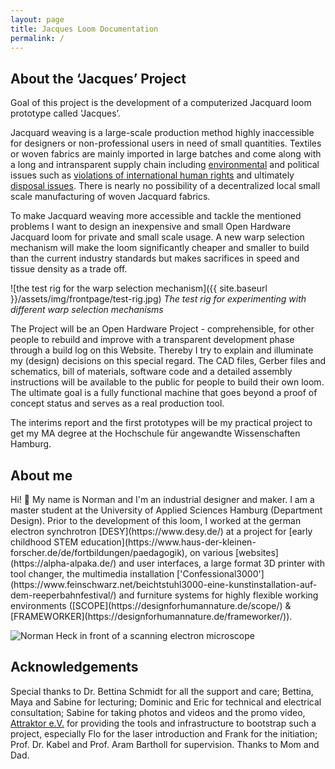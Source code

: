 ```yaml
---
layout: page
title: Jacques Loom Documentation
permalink: /
---
```


## About the ‘Jacques’ Project

Goal of this project is the development of a computerized Jacquard loom prototype called ‘Jacques’.

Jacquard weaving is a large-scale production method highly inaccessible for designers or non-professional users in need of small quantities. Textiles or woven fabrics are mainly imported in large batches and come along with a long and intransparent supply chain including [environmental](https://earth.org/fast-fashions-detrimental-effect-on-the-environment/) and political issues such as [violations of international human rights](https://www.nytimes.com/interactive/2019/11/16/world/asia/china-xinjiang-documents.html) and ultimately [disposal issues](https://www.textilemountainfilm.com/about). There is nearly no possibility of a decentralized local small scale manufacturing of woven Jacquard fabrics.

To make Jacquard weaving more accessible and tackle the mentioned problems I want to design an inexpensive and small Open Hardware Jacquard loom for private and small scale usage. A new warp selection mechanism will make the loom significantly cheaper and smaller to build than the current industry standards but makes sacrifices in speed and tissue density as a trade off.

![the test rig for the warp selection mechanism]({{ site.baseurl }}/assets/img/frontpage/test-rig.jpg)
*The test rig for experimenting with different warp selection mechanisms*

The Project will be an Open Hardware Project - comprehensible, for other people to rebuild and improve with a transparent development phase through a build log on this Website. Thereby I try to explain and illuminate my (design) decisions on this special regard. The CAD files, Gerber files and schematics, bill of materials, software code and a detailed assembly instructions will be available to the public for people to build their own loom. The ultimate goal is a fully functional machine that goes beyond a proof of concept status and serves as a real production tool.

The interims report and the first prototypes will be my practical project to get my MA degree at the Hochschule für angewandte Wissenschaften Hamburg.

## About me

<div class="grid grid-cols-1 md:grid-cols-3 gap-8">
    <div class="col-span-1 md:col-span-2">
        <p markdown="1">
            Hi! 👋 My name is Norman and I'm an industrial designer and maker. I am a master student at the University of Applied Sciences Hamburg (Department Design). Prior to the development of this loom, I worked at the german electron synchrotron [DESY](https://www.desy.de/) at a project for [early childhood STEM education](https://www.haus-der-kleinen-forscher.de/de/fortbildungen/paedagogik), on various [websites](https://alpha-alpaka.de/) and user interfaces, a large format 3D printer with tool changer, the multimedia installation ['Confessional3000'](https://www.feinschwarz.net/beichtstuhl3000-eine-kunstinstallation-auf-dem-reeperbahnfestival/) and furniture systems for highly flexible working environments ([SCOPE](https://designforhumannature.de/scope/) & [FRAMEWORKER](https://designforhumannature.de/frameworker/)).
        </p>
    </div>
    <div>
        <img class="border-white border-[10px] rounded-md shadow-lg rotate-6 mx-auto max-w-[60%] md:max-w-full" src="{{ site.baseurl }}/assets/img/frontpage/norman.jpg" alt="Norman Heck in front of a scanning electron microscope">
    </div>
</div>


## Acknowledgements

Special thanks to Dr. Bettina Schmidt for all the support and care; Bettina, Maya and Sabine for lecturing; Dominic and Eric for technical and electrical consultation; Sabine for taking photos and videos and the promo video, [Attraktor e.V.](https://www.attraktor.org) for providing the tools and infrastructure to bootstrap such a project, especially Flo for the laser introduction and Frank for the initiation; Prof. Dr. Kabel and Prof. Aram Bartholl for supervision. Thanks to Mom and Dad.

